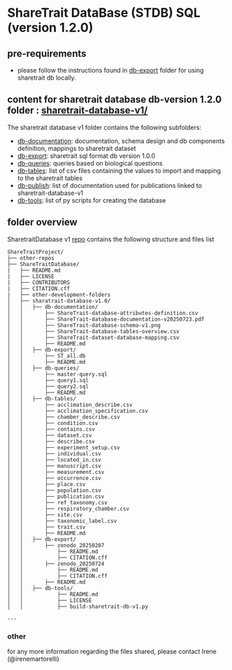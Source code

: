# ShareTrait DataBase (STDB) SQL (version 1.2.0)

## pre-requirements

- please follow the instructions found in [db-export](https://github.com/ShareTraitProject/ShareTraitDatabase/tree/main/sharetrait-database-v1/db-export) folder for using sharetrait db locally.

## content for sharetrait database db-version 1.2.0 folder : [sharetrait-database-v1/](https://github.com/ShareTraitProject/ShareTraitDatabase/tree/main/sharetrait-database-v1)

The sharetrait database v1 folder contains the following subfolders:
- [db-documentation](https://github.com/ShareTraitProject/ShareTraitDatabase/tree/main/sharetrait-database-v1/db-documentation): documentation, schema design and db components definition, mappings to sharetrait dataset
- [db-export](https://github.com/ShareTraitProject/ShareTraitDatabase/tree/main/sharetrait-database-v1/db-export): sharetrait sql format db version 1.0.0
- [db-queries](https://github.com/ShareTraitProject/ShareTraitDatabase/tree/main/sharetrait-database-v1/db-queries): queries based on biological questions
- [db-tables](https://github.com/ShareTraitProject/ShareTraitDatabase/tree/main/sharetrait-database-v1/db-tables): list of csv files containing the values to import and mapping to the sharetrait tables
- [db-publish](https://github.com/ShareTraitProject/ShareTraitDatabase/tree/main/sharetrait-database-v1/db-publish): list of documentation used for publications linked to sharetrait-database-v1
- [db-tools](https://github.com/ShareTraitProject/ShareTraitDatabase/tree/main/sharetrait-database-v1/db-tools): list of py scripts for creating the database

## folder overview

SharetraitDatabase v1 [repo](https://github.com/ShareTraitProject/ShareTraitDatabase/tree/main/sharetrait-database-v1) contains the following structure and files list
```
ShareTraitProject/
├── other-repos
├── ShareTraitDatabase/
|   ├── README.md
|   ├── LICENSE
|   ├── CONTRIBUTORS
|   ├── CITATION.cff
|   ├── other-development-folders
│   ├── sharatrait-database-v1.0/
│   │   ├── db-documentation/
│   │       ├── ShareTrait-database-attributes-definition.csv
│   │       ├── ShareTrait-database-documentation-v20250723.pdf
│   │       ├── ShareTrait-database-schema-v1.png
│   │       ├── ShareTrait-database-tables-overview.csv
│   │       ├── ShareTrait-dataset-database-mapping.csv
│   │       ├── README.md
│   │   ├── db-export/
│   │       ├── ST_all.db
│   │       ├── README.md
│   │   ├── db-queries/
│   │       ├── master-query.sql
│   │       ├── query1.sql
│   │       ├── query2.sql
│   │       ├── README.md
│   │   ├── db-tables/
│   │       ├── acclimation_describe.csv
│   │       ├── acclimation_specification.csv
│   │       ├── chamber_describe.csv
│   │       ├── condition.csv
│   │       ├── contains.csv
│   │       ├── dataset.csv
│   │       ├── describe.csv
│   │       ├── experiment_setup.csv
│   │       ├── individual.csv
│   │       ├── located_in.csv
│   │       ├── manuscript.csv
│   │       ├── measurement.csv
│   │       ├── occurrence.csv
│   │       ├── place.csv
│   │       ├── population.csv
│   │       ├── publication.csv
│   │       ├── ref_taxonomy.csv
│   │       ├── respiratory_chamber.csv
│   │       ├── site.csv
│   │       ├── taxonomic_label.csv
│   │       ├── trait.csv
│   │       ├── README.md
│   │   ├── db-export/
│   │       ├── zenodo_20250207
│   │           ├── README.md
│   │           ├── CITATION.cff
│   │       ├── zenodo_20250724
│   │           ├── README.md
│   │           ├── CITATION.cff
│   │       ├── README.md
│   │   ├── db-tools/
│   │           ├── README.md
│   │           ├── LICENSE
│   │           ├── build-sharetrait-db-v1.py

---
```
### other

for any more information regarding the files shared, please contact Irene (@irenemartorelli)
